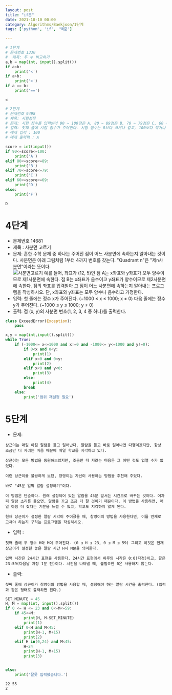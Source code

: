 ```yaml
---
layout: post
title: "if문"
date: 2021-10-10 00:00
category: Algorithms/Baekjoon/1단계
tags: ['python', 'if', '백준']

---
```


```python
# 1단계 
# 문제번호 1330
#  제목: 두 수 비교하기
a,b = map(int, input().split())
if a<b:
    print('<')
if a>b:
    print('>')
if a == b:
    print('==')
```

    <



```python
# 2단계 
# 문제번호 9498
# 제목: 시험성적
# 문제: 시험 점수를 입력받아 90 ~ 100점은 A, 80 ~ 89점은 B, 70 ~ 79점은 C, 60 ~ 69점은 D, 나머지 점수는 F를 출력하는 프로그램을 작성하시오.
# 입력: 첫째 줄에 시험 점수가 주어진다. 시험 점수는 0보다 크거나 같고, 100보다 작거나 같은 정수이다.
# 예제 입력 : 100
# 예제 출력력 : A

score = int(input())
if 90<=score<=100:
    print('A')
elif 80<=score<=89:
    print('B')
elif 70<=score<=79:
    print('C')
elif 60<=score<=69:
    print('D')
else:
    print('F')
```

    D


# 4단계 
- 문제번호 14681
- 제목 : 사분면 고르기
- 문제: 흔한 수학 문제 중 하나는 주어진 점이 어느 사분면에 속하는지 알아내는 것이다. 사분면은 아래 그림처럼 1부터 4까지 번호를 갖는다. "Quadrant n"은 "제n사분면"이라는 뜻이다.   
![사분면고르기](https://onlinejudgeimages.s3-ap-northeast-1.amazonaws.com/problem/14681/1.png)
예를 들어, 좌표가 (12, 5)인 점 A는 x좌표와 y좌표가 모두 양수이므로 제1사분면에 속한다. 점 B는 x좌표가 음수이고 y좌표가 양수이므로 제2사분면에 속한다.
점의 좌표를 입력받아 그 점이 어느 사분면에 속하는지 알아내는 프로그램을 작성하시오. 단, x좌표와 y좌표는 모두 양수나 음수라고 가정한다.
- 입력: 첫 줄에는 정수 x가 주어진다. (−1000 ≤ x ≤ 1000; x ≠ 0) 다음 줄에는 정수 y가 주어진다. (−1000 ≤ y ≤ 1000; y ≠ 0)
- 출력: 점 (x, y)의 사분면 번호(1, 2, 3, 4 중 하나)를 출력한다.




```python
class ExceedError(Exception):
    pass

x,y = map(int,input().split())
while True:
    if (-1000<= x<=1000 and x!=0 and -1000<= y<=1000 and y!=0):
        if 0<x and 0<y:
            print(1)
        elif x<0 and 0<y:
            print(2)
        elif x<0 and y<0:
            print(3)
        else:
            print(4)
        break
    else:
        print('범위 재설정 필요')
```

# 5단계

- 문제: 
```
상근이는 매일 아침 알람을 듣고 일어난다. 알람을 듣고 바로 일어나면 다행이겠지만, 항상 조금만 더 자려는 마음 때문에 매일 학교를 지각하고 있다.

상근이는 모든 방법을 동원해보았지만, 조금만 더 자려는 마음은 그 어떤 것도 없앨 수가 없었다.

이런 상근이를 불쌍하게 보던, 창영이는 자신이 사용하는 방법을 추천해 주었다.

바로 "45분 일찍 알람 설정하기"이다.

이 방법은 단순하다. 원래 설정되어 있는 알람을 45분 앞서는 시간으로 바꾸는 것이다. 어차피 알람 소리를 들으면, 알람을 끄고 조금 더 잘 것이기 때문이다. 이 방법을 사용하면, 매일 아침 더 잤다는 기분을 느낄 수 있고, 학교도 지각하지 않게 된다.

현재 상근이가 설정한 알람 시각이 주어졌을 때, 창영이의 방법을 사용한다면, 이를 언제로 고쳐야 하는지 구하는 프로그램을 작성하시오.
```

- 입력 : 
```
첫째 줄에 두 정수 H와 M이 주어진다. (0 ≤ H ≤ 23, 0 ≤ M ≤ 59) 그리고 이것은 현재 상근이가 설정한 놓은 알람 시간 H시 M분을 의미한다.

입력 시간은 24시간 표현을 사용한다. 24시간 표현에서 하루의 시작은 0:0(자정)이고, 끝은 23:59(다음날 자정 1분 전)이다. 시간을 나타낼 때, 불필요한 0은 사용하지 않는다.
```

- 출력: 
```
첫째 줄에 상근이가 창영이의 방법을 사용할 때, 설정해야 하는 알람 시간을 출력한다. (입력과 같은 형태로 출력하면 된다.)
```




```python
SET_MINUTE = 45
H, M = map(int, input().split())
if 0 <= H <= 23 and 0<=M<=59:
    if 45<=M:
        print(H, M-SET_MINUTE)
        print(1)
    elif 0<H and M<45:
        print(H-1, M+15)
        print(2)
    elif H in(0,24) and M<45:
        H=24
        print(H-1, M+15)
        print(3)


else:
    print('잘못 입력했습니다.')

```

    22 55
    2

